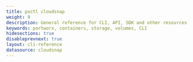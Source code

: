 ```yaml
---
title: pxctl cloudsnap
weight: 9
description: General reference for CLI, API, SDK and other resources
keywords: portworx, containers, storage, volumes, CLI
hidesections: true
disableprevnext: true
layout: cli-reference
datasource: cloudsnap
---
```


